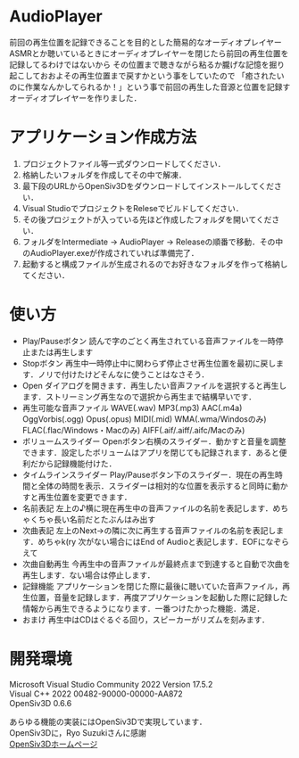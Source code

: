 # AudioPlayer
前回の再生位置を記録できることを目的とした簡易的なオーディオプレイヤー  
ASMRとか聴いているときにオーディオプレイヤーを閉じたら前回の再生位置を記録してるわけではないから
その位置まで聴きながら粘るか朧げな記憶を掘り起こしておおよその再生位置まで戻すかという事をしていたので
「癒されたいのに作業なんかしてられるか！」という事で前回の再生した音源と位置を記録す 
オーディオプレイヤーを作りました．  

# アプリケーション作成方法
1. プロジェクトファイル等一式ダウンロードしてください．  
1. 格納したいフォルダを作成してその中で解凍．  
1. 最下段のURLからOpenSiv3Dをダウンロードしてインストールしてください．  
1. Visual StudioでプロジェクトをReleseでビルドしてください．  
1. その後プロジェクトが入っている先ほど作成したフォルダを開いてください．  
1. フォルダをIntermediate -> AudioPlayer -> Releaseの順番で移動．その中のAudioPlayer.exeが作成されていれば準備完了．  
1. 起動すると構成ファイルが生成されるのでお好きなフォルダを作って格納してください．


# 使い方
* Play/Pauseボタン 読んで字のごとく再生されている音声ファイルを一時停止または再生します  
* Stopボタン 再生中一時停止中に関わらず停止させ再生位置を最初に戻します．ノリで付けたけどそんなに使うことはなさそう．  
* Open ダイアログを開きます．再生したい音声ファイルを選択すると再生します．ストリーミング再生なので選択から再生まで結構早いです．  
 * 再生可能な音声ファイル WAVE(.wav) MP3(.mp3) AAC(.m4a) OggVorbis(.ogg) Opus(.opus) MIDI(.mid) WMA(.wma/Windosのみ) FLAC(.flac/Windows・Macのみ) AIFF(.aif/.aiff/.aifc/Macのみ)  
* ボリュームスライダー Openボタン右横のスライダー．動かすと音量を調整できます．設定したボリュームはアプリを閉じても記録されます．あると便利だから記録機能付けた．  
* タイムラインスライダー Play/Pauseボタン下のスライダー．現在の再生時間と全体の時間を表示．スライダーは相対的な位置を表示すると同時に動かすと再生位置を変更できます．  
* 名前表記 左上の♪横に現在再生中の音声ファイルの名前を表記します．めちゃくちゃ長い名前だとたぶんはみ出す  
* 次曲表記 左上のNext→の隣に次に再生する音声ファイルの名前を表記します．めちゃk(ry 次がない場合にはEnd of Audioと表記します．EOFになぞらえて  
* 次曲自動再生 今再生中の音声ファイルが最終点まで到達すると自動で次曲を再生します．ない場合は停止します．
* 記録機能 アプリケーションを閉じた際に最後に聴いていた音声ファイル，再生位置，音量を記録します．再度アプリケーションを起動した際に記録した情報から再生できるようになります．一番つけたかった機能．満足．
* おまけ 再生中はCDはぐるぐる回り，スピーカーがリズムを刻みます．  


# 開発環境
Microsoft Visual Studio Community 2022 Version 17.5.2  
Visual C++ 2022  00482-90000-00000-AA872  
OpenSiv3D 0.6.6  

あらゆる機能の実装にはOpenSiv3Dで実現しています．  
OpenSiv3Dに，Ryo Suzukiさんに感謝  
[OpenSiv3Dホームページ](https://siv3d.github.io/ja-jp/)
